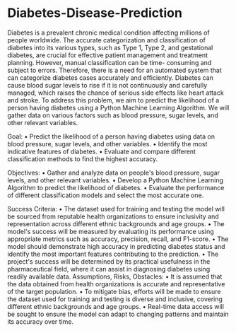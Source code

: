 # Diabetes-Disease-Prediction

Diabetes is a prevalent chronic medical condition affecting millions of people worldwide. The accurate
categorization and classification of diabetes into its various types, such as Type 1, Type 2, and gestational diabetes,
are crucial for effective patient management and treatment planning. However, manual classification can be time-
consuming and subject to errors. Therefore, there is a need for an automated system that can categorize diabetes
cases accurately and efficiently.
Diabetes can cause blood sugar levels to rise if it is not continuously and carefully managed, which raises the
chance of serious side effects like heart attack and stroke. To address this problem, we aim to predict the likelihood
of a person having diabetes using a Python Machine Learning Algorithm. We will gather data on various factors
such as blood pressure, sugar levels, and other relevant variables.


Goal:
• Predict the likelihood of a person having diabetes using data on blood pressure, sugar levels, and other
variables.
• Identify the most indicative features of diabetes.
• Evaluate and compare different classification methods to find the highest accuracy.


Objectives:
• Gather and analyze data on people's blood pressure, sugar levels, and other relevant variables.
• Develop a Python Machine Learning Algorithm to predict the likelihood of diabetes.
• Evaluate the performance of different classification models and select the most accurate one.


Success Criteria:
• The dataset used for training and testing the model will be sourced from reputable health organizations to
ensure inclusivity and representation across different ethnic backgrounds and age groups.
• The model's success will be measured by evaluating its performance using appropriate metrics such as
accuracy, precision, recall, and F1-score.
• The model should demonstrate high accuracy in predicting diabetes status and identify the most important
features contributing to the prediction.
• The project's success will be determined by its practical usefulness in the pharmaceutical field, where it can
assist in diagnosing diabetes using readily available data.
Assumptions, Risks, Obstacles:
• It is assumed that the data obtained from health organizations is accurate and representative of the target
population.
• To mitigate bias, efforts will be made to ensure the dataset used for training and testing is diverse and inclusive,
covering different ethnic backgrounds and age groups.
• Real-time data access will be sought to ensure the model can adapt to changing patterns and maintain its accuracy
over time.
